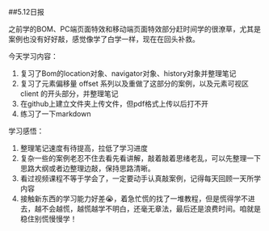 ##5.12日报  

之前学的BOM、PC端页面特效和移动端页面特效部分赶时间学的很潦草，尤其是案例也没有好好敲，感觉像学了白学一样，现在在回头补救。

今天学习内容：  
1. 复习了Bom的location对象、navigator对象、history对象并整理笔记
2. 复习了元素偏移量 offset 系列以及重做了这部分的案例，以及元素可视区 client 的开头部分，并整理笔记
3. 在github上建立文件夹上传文件，但pdf格式上传以后打不开
4. 练习了一下markdown

学习感悟：
1. 整理笔记速度有待提高，拉低了学习进度
2. 复杂一些的案例老忍不住去看先看讲解，敲着敲着思绪老乱，可以先整理一下思路大纲或者边整理边敲，保持思路清晰。
3. 看过视频课程不等于学会了，一定要动手认真敲案例，记得每天回顾一天所学内容
4. 接触新东西的学习能力好差😭，着急忙慌的找了一堆教程，但是慌得学不进去，越不会越慌，越慌越学不明白，还毫无章法，最后还是浪费时间。咱就是稳住别慌慢慢学！